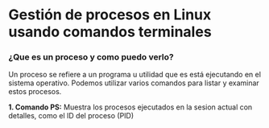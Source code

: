 # Gestión de procesos en Linux usando comandos terminales
### ¿Que es un proceso y como puedo verlo?
Un proceso se refiere a un programa u utilidad que es está ejecutando en el sistema operativo. Podemos utilizar varios comandos para listar y examinar estos procesos.

**1. Comando PS:** Muestra los procesos ejecutados en la sesion actual con detalles, como el ID del proceso (PID)

